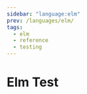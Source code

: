 ```yaml
---
sidebar: "language:elm"
prev: /languages/elm/
tags:
  - elm
  - reference
  - testing
---
```


# Elm Test

<!--
TODO: Finish this reference
TODO: Add tutorial and link to it
TODO: Add any recipes and link to them
-->
